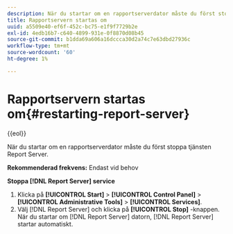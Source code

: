 ```yaml
---
description: När du startar om en rapportserverdator måste du först stoppa tjänsten Report Server.
title: Rapportservern startas om
uuid: a5509e40-ef6f-452c-bc75-e1f9f7729b2e
exl-id: 4edb16b7-c640-4899-931e-0f8870d08b45
source-git-commit: b1dda69a606a16dccca30d2a74c7e63dbd27936c
workflow-type: tm+mt
source-wordcount: '60'
ht-degree: 1%

---
```


# Rapportservern startas om{#restarting-report-server}

{{eol}}

När du startar om en rapportserverdator måste du först stoppa tjänsten Report Server.

**Rekommenderad frekvens:** Endast vid behov

**Stoppa [!DNL Report Server] service**

1. Klicka på **[!UICONTROL Start]** > **[!UICONTROL Control Panel]** > **[!UICONTROL Administrative Tools]** > **[!UICONTROL Services]**.
1. Välj [!DNL Report Server] och klicka på **[!UICONTROL Stop]** -knappen.
När du startar om [!DNL Report Server] datorn, [!DNL Report Server] startar automatiskt.
